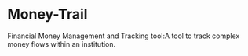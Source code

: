 # Money-Trail
 Financial Money Management and Tracking tool:A tool to track complex money flows within an institution.
